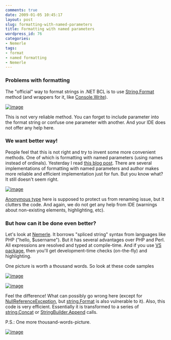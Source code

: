```yaml
---
comments: true
date: 2009-01-05 10:45:17
layout: post
slug: formatting-with-named-parameters
title: Formatting with named parameters
wordpress_id: 76
categories:
- Nemerle
tags:
- format
- named formatting
- Nemerle
---
```


### Problems with formatting





The "official" way to format strings in .NET BCL is to use [String.Format](http://msdn.microsoft.com/en-us/library/system.string.format.aspx) method (and wrappers for it, like [Console.Write](http://msdn.microsoft.com/en-us/library/system.string.format.aspx)).





[![image](http://software.tulentsev.com/wp-content/uploads/2009/01/image-thumb.png)](http://software.tulentsev.com/wp-content/uploads/2009/01/image.png)





This is not very reliable method. You can forget to include parameter into the format string or confuse one parameter with another. And your IDE does not offer any help here.





### We want better way!





People feel that this is not right and try to invent some more convenient methods. One of which is formatting with named parameters (using names instead of ordinals). Yesterday I read [this blog post](http://haacked.com/archive/2009/01/04/fun-with-named-formats-string-parsing-and-edge-cases.aspx). There are several implementations of formatting with named parameters and author makes more reliable and efficient implementation just for fun. But you know what? It still doesn't seem right.





[![image](http://software.tulentsev.com/wp-content/uploads/2009/01/image-thumb1.png)](http://software.tulentsev.com/wp-content/uploads/2009/01/image1.png)





[Anonymous type](http://msdn.microsoft.com/en-us/library/bb397696.aspx) here is supposed to protect us from renaming issue, but it clutters the code. And again, we do not get any help from IDE (warnings about non-existing elements, highlighting, etc).





### But how can it be done even better?





Let's look at [Nemerle](http://en.wikipedia.org/wiki/Nemerle). It borrows "spliced string" syntax from languages like PHP ("hello, $username"). But it has several advantages over PHP and Perl. All expressions are resolved and typed at compile-time. And if you use [VS package](http://nemerle.org/Download), then you'll get development-time checks (on-the-fly) and highlighting.





One picture is worth a thousand words. So look at these code samples





[![image](http://software.tulentsev.com/wp-content/uploads/2009/01/image-thumb2.png)](http://software.tulentsev.com/wp-content/uploads/2009/01/image2.png)





[![image](http://software.tulentsev.com/wp-content/uploads/2009/01/image-thumb3.png)](http://software.tulentsev.com/wp-content/uploads/2009/01/image3.png)





Feel the difference! What can possibly go wrong here (except for [NullReferenceException](http://msdn.microsoft.com/en-us/library/system.nullreferenceexception.aspx), but [string.Format](http://msdn.microsoft.com/en-us/library/system.string.format.aspx) is also vulnerable to it). Also, this code is very efficient. Essentially it is transformed to a series of [string.Concat](http://msdn.microsoft.com/en-us/library/system.string.concat.aspx) or [StringBuilder.Append](http://msdn.microsoft.com/en-us/library/system.text.stringbuilder.append.aspx) calls.





P.S.: One more thousand-words-picture.





[![image](http://software.tulentsev.com/wp-content/uploads/2009/01/image-thumb4.png)](http://software.tulentsev.com/wp-content/uploads/2009/01/image4.png)



